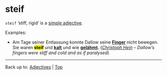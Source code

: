 # steif

`steif` ‘stiff, rigid’ is a [simple adjective](../../simpleAdjectives.md).

Examples:
- Am Tage seiner Entlassung konnte Dallow seine **[Finger](../../../nouns/f/fi/Finger.md)** nicht bewegen. Sie waren **<mark>steif</mark>** und **[kalt](../../k/ka/kalt.md)** und wie **[gelähmt](../../g/ge/gelaehmt.md).** (*[Christoph Hein](../../../texts/ChristophHein/DerTangoSpieler.md)* – *Dallow’s fingers were stiff and cold and as if paralysed*)

----

Back up to: [Adjectives](../../index.md) | [Top](../../../index.md)
